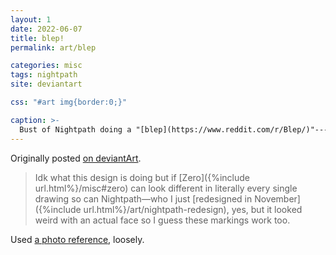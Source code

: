 ```yaml
---
layout: 1
date: 2022-06-07
title: blep!
permalink: art/blep

categories: misc
tags: nightpath
site: deviantart

css: "#art img{border:0;}"

caption: >-
  Bust of Nightpath doing a "[blep](https://www.reddit.com/r/Blep/)"---tongue sticking out a little, all cute and smiley.
---
```

Originally posted [on deviantArt](https://www.deviantart.com/a-flyleaf/art/woof-blep-918584454).

> Idk what this design is doing but if [Zero]({%include url.html%}/misc#zero) can look different in literally every single drawing so can Nightpath—who I just [redesigned in November]({%include url.html%}/art/nightpath-redesign), yes, but it looked weird with an actual face so I guess these markings work too.

Used [a photo reference](https://www.dreamstime.com/stock-photo-grey-wolf-canis-lupus-head-left-captive-animal-image96826200), loosely.